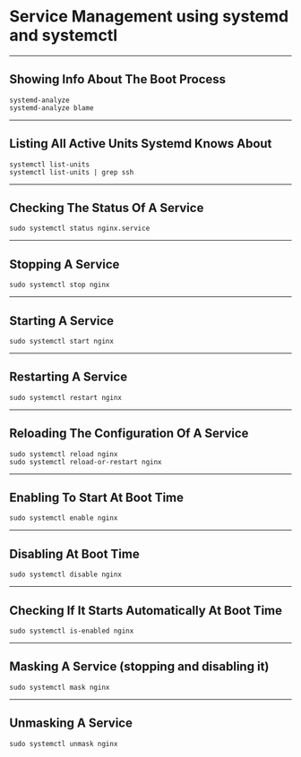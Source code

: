 # Service Management using systemd and systemctl

---
## Showing Info About The Boot Process

```
systemd-analyze
systemd-analyze blame
```

---
## Listing All Active Units Systemd Knows About

```
systemctl list-units
systemctl list-units | grep ssh
```

---
## Checking The Status Of A Service

```
sudo systemctl status nginx.service
```

---
## Stopping A Service

```
sudo systemctl stop nginx
```

---
## Starting A Service

```
sudo systemctl start nginx
```

---
## Restarting A Service

```
sudo systemctl restart nginx
```

---
## Reloading The Configuration Of A Service

```
sudo systemctl reload nginx
sudo systemctl reload-or-restart nginx
```

---
## Enabling To Start At Boot Time

```
sudo systemctl enable nginx
```

---
## Disabling At Boot Time

```
sudo systemctl disable nginx
```

---
## Checking If It Starts Automatically At Boot Time

```
sudo systemctl is-enabled nginx
```

---
## Masking A Service (stopping and disabling it)

```
sudo systemctl mask nginx
```

---
## Unmasking A Service

```
sudo systemctl unmask nginx
```